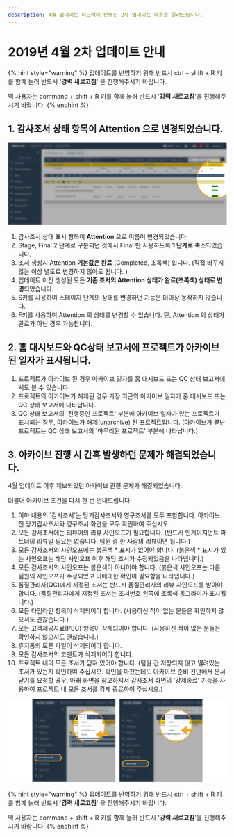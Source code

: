 ```yaml
---
description: 4월 업데이트 피드백이 반영된 2차 업데이트 내용을 알려드립니다.
---
```


# 2019년 4월 2차 업데이트 안내

{% hint style="warning" %}
업데이트를 반영하기 위해 반드시 ctrl + shift + R 키를 함께 눌러 반드시 '**강력 새로고침**' 을 진행해주시기 바랍니다.

맥 사용자는 command + shift + R 키를 함께 눌러 반드시 '**강력 새로고침**'을 진행해주시기 바랍니다.
{% endhint %}

## 1. 감사조서 상태 항목이 Attention 으로 변경되었습니다.

![](../.gitbook/assets/attention-column.jpg)

1. 감사조서 상태 표시 항목이 **Attention** 으로 이름이 변경되었습니다. 
2. Stage, Final 2 단계로 구분되던 것에서 Final 만 사용하도록 **1 단계로 축소**되었습니다. 
3. 조서 생성시 Attention **기본값은 완료** \(Completed, 초록색\) 입니다. \(직접 바꾸지 않는 이상 별도로 변경하지 않아도 됩니다. \)
4. 업데이트 이전 생성된 모든 **기존 조서의 Attention 상태가 완료\(초록색\) 상태로 변경**되었습니다. 
5. S키를 사용하여 스테이지 단계의 상태를 변경하던 기능은 더이상 동작하지 않습니다. 
6. F키를 사용하여 Attention 의 상태를 변경할 수 있습니다. 단, Attention 의 상태가 완료가 아닌 경우 가능합니다.  

## 2. 홈 대시보드와 QC상태 보고서에 프로젝트가 아카이브된 일자가 표시됩니다.

1. 프로젝트가 아카이브 된 경우 아카이브 일자를 홈 대시보드 또는 QC 상태 보고서에서도 볼 수 있습니다. 
2. 프로젝트의 아카이브가 해제된 경우 가장 최근의 아카이브 일자가 홈 대시보드 또는 QC 상태 보고서에 나타납니다. 
3. QC 상태 보고서의 '진행중인 프로젝트' 부분에 아카이브 일자가 있는 프로젝트가 표시되는 경우, 아카이브가 해제\(unarchive\) 된 프로젝트입니다. \(아카이브가 끝난 프로젝트는 QC 상태 보고서의 '마무리된 프로젝트' 부분에 나타납니다.\) 

## 3. 아카이브 진행 시 간혹 발생하던 문제가 해결되었습니다.

4월 업데이트 이후 제보되었던 아카이브 관련 문제가 해결되었습니다.

더불어 아카이브 조건을 다시 한 번 안내드립니다.

1. 이하 내용의 '감사조서'는 당기감사조서와 영구조서를 모두 포함합니다. 아카이브 전 당기감사조서와 영구조서 화면을 모두 확인하여 주십시오. 
2. 모든 감사조서에는 리뷰어의 리뷰 사인오프가 필요합니다. \(반드시 인게이지먼트 파트너의 리뷰일 필요는 없습니다. 팀원 중 한 사람의 리뷰이면 됩니다.\) 
3. 모든 감사조서의 사인오프에는 붉은색 \* 표시가 없어야 합니다. \(붉은색 \* 표시가 있는 사인오프는 해당 사인오프 이후 해당 조서가 수정되었음을 나타냅니다.\) 
4. 모든 감사조서의 사인오프는 붉은색이 아니어야 합니다. \(붉은색 사인오프는 다른 팀원의 사인오프가 수정되었고 이에대한 확인이 필요함을 나타냅니다.\) 
5. 품질관리자\(QC\)에게 지정된 조서는 반드시 품질관리자의 리뷰 사인오프를 받아야 합니다. \(품질관리자에게 지정된 조서는 조서번호 왼쪽에 초록색 동그라미가 표시됩니다.\) 
6. 모든 타임라인 항목이 삭제되어야 합니다. \(사용하신 적이 없는 분들은 확인하지 않으셔도 괜찮습니다.\) 
7. 모든 고객제공자료\(PBC\) 항목이 삭제되어야 합니다. \(사용하신 적이 없는 분들은 확인하지 않으셔도 괜찮습니다.\) 
8. 휴지통의 모든 파일이 삭제되어야 합니다. 
9. 모든 감사조서의 코멘트가 삭제되어야 합니다. 
10. 프로젝트 내의 모든 조서가 닫혀 있어야 합니다. \(팀원 간 저장되지 않고 열려있는 조서가 있는지 확인하여 주십시오. 확인을 마쳤는데도 아카이브 준비 진단에서 문서 닫기를 요청할 경우, 아래 화면을 참고하셔서 감사조서 화면의 '강제종료' 기능을 사용하여 프로젝트 내 모든 조서를 강제 종료하여 주십시오.\) 

![](../.gitbook/assets/force_close.jpg)

{% hint style="warning" %}
업데이트를 반영하기 위해 반드시 ctrl + shift + R 키를 함께 눌러 반드시 '**강력 새로고침**' 을 진행해주시기 바랍니다.

맥 사용자는 command + shift + R 키를 함께 눌러 반드시 '**강력 새로고침**'을 진행해주시기 바랍니다.
{% endhint %}

